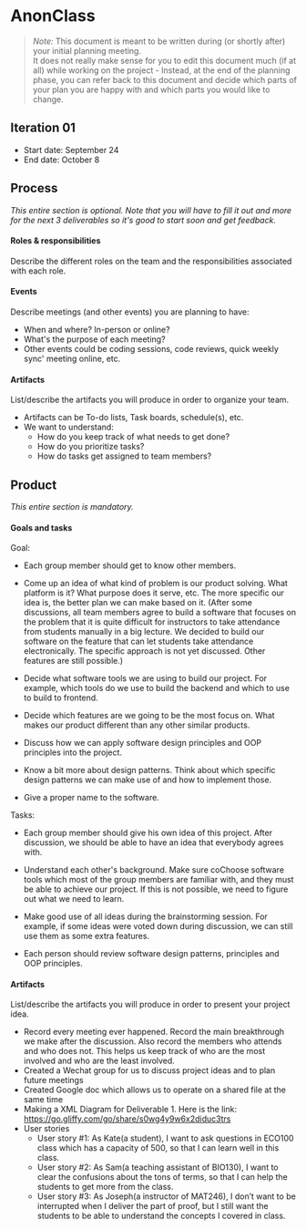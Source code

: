 # AnonClass

 > _Note:_ This document is meant to be written during (or shortly after) your initial planning meeting.     
 > It does not really make sense for you to edit this document much (if at all) while working on the project - Instead, at the end of the planning phase, you can refer back to this document and decide which parts of your plan you are happy with and which parts you would like to change.


## Iteration 01

 * Start date: September 24
 * End date: October 8

## Process

_This entire section is optional. Note that you will have to fill it out and more for the next 3 deliverables so it's good to start soon and get feedback._ 

#### Roles & responsibilities

Describe the different roles on the team and the responsibilities associated with each role.

#### Events

Describe meetings (and other events) you are planning to have:

 * When and where? In-person or online?
 * What's the purpose of each meeting?
 * Other events could be coding sessions, code reviews, quick weekly sync' meeting online, etc.

#### Artifacts

List/describe the artifacts you will produce in order to organize your team.       

 * Artifacts can be To-do lists, Task boards, schedule(s), etc.
 * We want to understand:
   * How do you keep track of what needs to get done?
   * How do you prioritize tasks?
   * How do tasks get assigned to team members?


## Product

_This entire section is mandatory._

#### Goals and tasks

 Goal: 
 * Each group member should get to know other members. 
 
 * Come up an idea of what kind of problem is our product solving. What platform is it? What purpose does it serve, etc. The more specific our idea is, the better plan we can make based on it.
 (After some discussions, all team members agree to build a software that focuses on the problem that it is quite difficult for instructors to take attendance from students manually in a big lecture. We decided to build our software on the feature that can let students take attendance electronically. The specific approach is not yet discussed. Other features are still possible.)
 
 * Decide what software tools we are using to build our project. For example, which tools do we use to build the backend and which to use to build to frontend.
 
 * Decide which features are we going to be the most focus on. What makes our product different	than any other similar products.
 
 * Discuss how we can apply software design principles and OOP principles into the project.

 * Know a bit more about design patterns. Think about which specific design patterns we can make use of and how to implement those.
 
 * Give a proper name to the software.

 Tasks:
 * Each group member should give his own idea of this project. After discussion, we should be able to have an idea that everybody agrees with. 
 
 * Understand each other's background. Make sure coChoose software tools which most of the group members are familiar with, and they must be able to achieve our project. If this is not possible, we need to figure out what we need to learn.
 
 * Make good use of all ideas during the brainstorming session. For example, if some ideas were voted down during discussion, we can still use them as some extra features.

 * Each person should review software design patterns, principles and OOP principles. 


#### Artifacts

List/describe the artifacts you will produce in order to present your project idea.
* Record every meeting ever happened. Record the main breakthrough we make after the discussion. Also record the members who attends and who does not. This helps us keep track of who are the most involved and who are the least involved.
 * Created a Wechat group for us to discuss project ideas and to plan future meetings
 * Created Google doc which allows us to operate on a shared file at the same time
 * Making a XML Diagram for Deliverable 1. Here is the link: https://go.gliffy.com/go/share/s0wg4y9w6x2diduc3trs
 * User stories
    * User story #1: As Kate(a student), I want to ask questions in ECO100 class which has a capacity of 500, so that I can  learn well in this class.
    * User story #2: As Sam(a teaching assistant of BIO130), I want to clear the confusions about the tons of terms, so that I can help the students to get more from the class.
    * User story #3: As Joseph(a instructor of MAT246), I don’t want to be interrupted when I deliver the part of proof, but I still want the students to be able to understand the concepts I covered in class.
 
